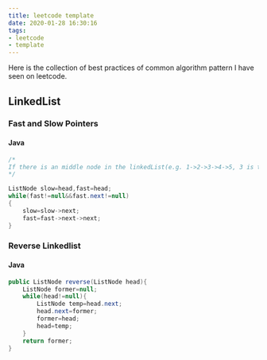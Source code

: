 ```yaml
---
title: leetcode template
date: 2020-01-28 16:30:16
tags:
- leetcode
- template
---
```


Here is the collection of best practices of common algorithm pattern I have seen on leetcode.

## LinkedList

### Fast and Slow Pointers

#### Java

``` java
/*
If there is an middle node in the linkedList(e.g. 1->2->3->4->5, 3 is the middle node, versus 1->2->3->4, there is no middle node). then slow would point at the node after the middle node. Otherwise slow would point at the first node of the second half linkedlist.
*/

ListNode slow=head,fast=head;
while(fast!=null&&fast.next!=null)
{
    slow=slow->next;
    fast=fast->next->next;
}
```

### Reverse Linkedlist

#### Java

``` java
public ListNode reverse(ListNode head){
    ListNode former=null;
    while(head!=null){
        ListNode temp=head.next;
        head.next=former;
        former=head;
        head=temp;
    }
    return former;
}

```


